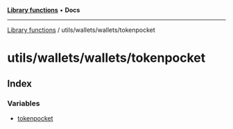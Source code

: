 [**Library functions**](../../../../README.md) • **Docs**

***

[Library functions](../../../../modules.md) / utils/wallets/wallets/tokenpocket

# utils/wallets/wallets/tokenpocket

## Index

### Variables

- [tokenpocket](variables/tokenpocket.md)
